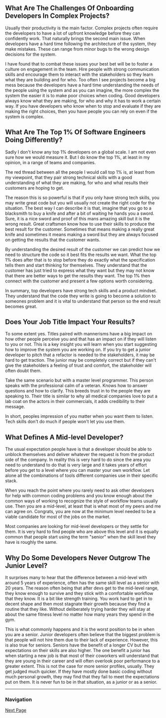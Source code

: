 ## What Are The Challenges Of Onboarding Developers In Complex Projects?

Usually their productivity is the main factor. Complex projects often
require the developers to have a lot of upfront knowledge before they
can confidently work. That naturally brings the second main issue.
When developers have a hard time following the architecture of the
system, they make mistakes. These can range from minor bugs to the
wrong design decisions for the system.

I have found that to combat these issues your best bet will be to
foster a culture on engagement in the team. Hire people with strong
communication skills and encourage them to interact with the stakeholders
so they learn what they are building and for who. Too often I see
projects become a big mess because the developers have a hard time
understanding the needs of the people using the system and as you
can imagine, the more complex the system the easier it is to make
poor choices when coding.
Good developers always know what they are making, for who and why
it has to work a certain way. If you have developers who know when
to stop and evaluate if they are making the right choices, then
you have people you can rely on even if the system is complex.

## What Are The Top 1% Of Software Engineers Doing Differently?

Sadly I don't know any top 1% developers on a global scale. I am
not even sure how we would measure it. But I do know the top 1%,
at least in my opinion, in a range of teams and companies.

The red thread between all the people I would call top 1% is,
at least from my viewpoint, that they pair strong technical skills
with a good understanding of what they are making, for who and
what results their customers are hoping to get.

The reason this is so powerful is that if you only have strong
tech skills, you may write great code but you will usually not
create the right code for the situation. The best way I can
describe it is that, imagine that you go to a blacksmith to
buy a knife and after a bit of waiting he hands you a sword.
Sure, it is a nice sword and proof of this mans amazing skill
but it is the wrong result. Great craftsmen know how to use
their skills to produce the best result for the customer.
Sometimes that means making a really great knife and sometimes
it means making a sword but they are always focused on getting
the results that the customer wants.

By understanding the desired result of the customer we can
predict how we need to structure the code so it best fits
the results we want. What the top 1% does after that is to
stop before they do exactly what the specification tells
them and start thinking for themselves. They understand
that the customer has just tried to express what they
want but they may not know that there are better ways
to get the results they want. The top 1% then connect with
the customer and present a few options worth considering.

In summary, top developers have strong tech skills and
a product mindset. They understand that the code they
write is going to become a solution to someones problem
and it is vital to understand that person so the end
result becomes great.

## Does Your Job Title Impact Your Results?

To some extent yes. Titles paired with mannerisms have a big impact
on how other people perceive you and that has an impact on if they
will listen to you or not. This is a key insight you will learn when
you start suggesting how to improve the system you are working on.
If you try to get a junior developer to pitch that a refactor is needed
to the stakeholders, it may be hard to get traction. The junior may
be completely correct but if they can't give the stakeholders a feeling
of trust and comfort, the stakeholder will often doubt them.

Take the same scenario but with a master level programmer. This person
speaks with the professional calm of a veteran. Knows how to answer
questions and how to clarify. This breeds trust in to the people they
are speaking to. Their title is similar to why all medical companies
love to put a lab coat on the actors in their commercials, it adds
credibility to their message.

In short, peoples impression of you matter when you want them to listen.
Tech skills don't do much if people won't let you use them.

## What Defines A Mid-level Developer?

The usual expectation people have is that a developer should be
able to unblock themselves and deliver whatever the request is
from the product side of the company. In reality this is very
hard to do since the area you need to understand to do that is
very large and it takes years of effort before you get to a level
where you can master your own workflow. Let alone all the combinations
of tools different companies use in their specific stack.

When you reach the point where you rarely need to ask other developers
for help with common coding problems and you know enough about the
common ways of working to recognize the style of workflow teams usually
use. Then you are a mid-level, at least that is what most of my peers
and me can agree on. Congrats, you are now at the minimum level needed
to be a viable candidate for most of the jobs on the market.

Most companies are looking for mid-level developers or they settle
for them.
It is very hard to find people who are above this level and it
is equally common that people start using the term "senior" when the
skill level they have is roughly the same.

## Why Do Some Developers Never Outgrow The Junior Level?

It surprises many to hear that the difference between a mid-level with
around 5 years of experience, often has the same skill level as a
senior with 20 years. The reason often being that after devs get to
the mid-level range, they know enough to survive and they stick with
a comfortable workflow that they know. It is a bit like strength
training. You work hard to get in to decent shape and then most
stagnate their growth because they find a routine that they like.
Without deliberately trying harder they will stay at about the same
fitness level no matter how many years they spend in the gym.

This is what commonly happens and it is the worst position to be
in when you are a senior.
Junior developers often believe that the biggest problem is that people
will not hire them due to their lack of experience. However, this
is also true for seniors. Seniors have the benefit of a longer CV
but the expectations on their skills are also higher.
The one benefit a junior has when starting a new job is that most
of their coworkers will understand that they are young in their
career and will often overlook poor performance to a greater extent.
This is not the case for more senior profiles, usually. They get judged
much quicker. If they have mostly done basic coding without much
personal growth, they may find that they fail to meet the expectations
put on them.
It is never fun to be in that situation, as a junior or as a senior.

---

### Navigation

[Next Page](page_033.md)
